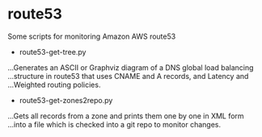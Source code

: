 # route53
Some scripts for monitoring Amazon AWS route53

* route53-get-tree.py

...Generates an ASCII or Graphviz diagram of a DNS global load balancing
...structure in route53 that uses CNAME and A records, and Latency and
...Weighted routing policies.

* route53-get-zones2repo.py

...Gets all records from a zone and prints them one by one in XML form
...into a file which is checked into a git repo to monitor changes.
